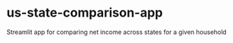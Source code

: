 # us-state-comparison-app
Streamlit app for comparing net income across states for a given household

